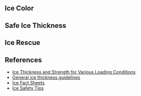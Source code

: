 ## Ice Color

## Safe Ice Thickness
<!--<table>
  <tr>
    <th scope="col">Minimum thickness</th>
    <th scope="col">Safe loads</th>
  </tr>
  <tr>
    <td></td>
    <td></td>
  </tr>
</table>-->

## Ice Rescue

## References
- <a href="http://www.mvp-wc.usace.army.mil/ice/ice_load.html">Ice Thickness and Strength for Various Loading Conditions</a>
- <a href="http://www.dnr.state.mn.us/safety/ice/thickness.html">General ice thickness guidelines</a>
- <a href="http://www.lifesaving.org/public_education.php?page=392">Ice Fact Sheets</a>
- <a href="http://www.lifesaving.org/public_education.php?page=181">Ice Safety Tips</a>